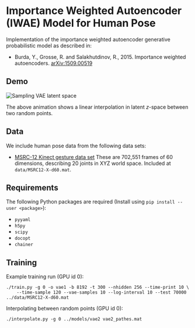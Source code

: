 
# Importance Weighted Autoencoder (IWAE) Model for Human Pose

Implementation of the importance weighted autoencoder generative probabilistic model
as described in:

- Burda, Y., Grosse, R. and Salakhutdinov, R., 2015. 
	Importance weighted autoencoders. 
	[arXiv:1509.00519](https://arxiv.org/abs/1509.00519)

## Demo

![Sampling VAE latent space](models/vae2_path_2.gif)

The above animation shows a linear interpolation in latent _z_-space between
two random points.

## Data

We include human pose data from the following data sets:

- [MSRC-12 Kinect gesture data set](http://research.microsoft.com/en-us/um/cambridge/projects/msrc12/)
  These are 702,551 frames of 60 dimensions, describing 20 joints in XYZ world
  space.  Included at `data/MSRC12-X-d60.mat`.

## Requirements

The following Python packages are required (Install using `pip install --user <package>`):

- `pyyaml`
- `h5py`
- `scipy`
- `docopt`
- `chainer`

## Training

Example training run (GPU id 0):

```
./train.py -g 0 -o vae1 -b 8192 -t 300 --nhidden 256 --time-print 10 \
    --time-sample 120 --vae-samples 10 --log-interval 10 --test 70000 ../data/MSRC12-X-d60.mat
```

Interpolating between random points (GPU id 0):

```
./interpolate.py -g 0 ../models/vae2 vae2_pathes.mat
```

